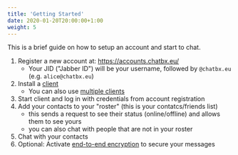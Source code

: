 ```yaml
---
title: 'Getting Started'
date: 2020-01-20T20:00:00+1:00
weight: 5
---
```


This is a brief guide on how to setup an account and start to chat.

1) Register a new account at: https://accounts.chatbx.eu/
	- Your JID ("Jabber ID") will be your username, followed by `@chatbx.eu` (e.g. `alice@chatbx.eu`)
2) Install a [client](/documentation/clients)
	- You can also use [multiple clients](/documentation/multi_client)
3) Start client and log in with credentials from account registration
4) Add your contacts to your "roster" (this is your contatcs/friends list)
	- this sends a request to see their status (online/offline) and allows them to see yours
	- you can also chat with people that are not in your roster
5) Chat with your contacts
6) Optional: Activate [end-to-end encryption](/documentation/omemo) to secure your messages

